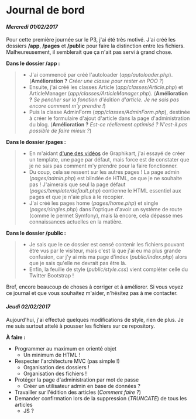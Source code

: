 Journal de bord
=======

#### *Mercredi 01/02/2017*

Pour cette première journée sur le P3, j'ai été très motivé. J'ai créé les dossiers **/app**, **/pages** et **/public** pour faire la distinction entre les fichiers. Malheureusement, il semblerait que ça n'ait pas servi à grand chose.

**Dans le dossier /app :**

>  - J'ai commencé par créé l'autoloader (*app/autoloader.php*). (**Amélioration ?** *Créer une classe pour rester en POO ?*)
>  - Ensuite, j'ai créé les classes Article (*app/classes/Article.php*) et ArticleManager (*app/classes/ArticleManager.php*). (**Amélioration
> ?** *Se pencher sur la fonction d'édition d'article. Je ne sais pas
> encore comment m'y prendre !*)
>  - Puis la classe AdminForm (*app/classes/AdminForm.php*), destinée à créer le formulaire d'ajout d'article dans la page d'administration du
> blog. (**Amélioration ?** *Est-ce réellement optimisé ? N'est-il pas
> possible de faire mieux ?*)

**Dans le dossier /pages :**

> - En m'aidant [d'une des vidéos](https://www.youtube.com/watch?v=sqiP39cH5K4) de Graphikart,
> j'ai essayé de créer un template, une page par défaut, mais force est
> de constater que je ne sais pas comment m'y prendre pour la faire
> fonctionner.
>  - Du coup, cela se ressent sur les autres pages ! La page admin (*pages/admin.php*) est blindée de HTML, ce que je ne souhaite pas !
> J'aimerais que seul la page défaut (*pages/template/default.php*)
> contienne le HTML essentiel aux pages et que je n'aie plus à le
> recopier.
>  - J'ai créé les pages home (*pages/home.php*) et single (*pages/singles.php*) dans l'optique d'avoir un système de route
> (comme le permet Symfony), mais là encore, cela dépasse mes
> connaissances actuelles en la matière.

**Dans le dossier /public :**

>  - Je sais que le ce dossier est censé contenir les fichiers pouvant être vus par le visiteur, mais c'est là que j'ai eu ma plus grande
> confusion, car j'y ai mis ma page d'index (*public/index.php*) alors
> que je sais qu'elle ne devrait pas être là.
>  - Enfin, la feuille de style (*public/style.css*) vient compléter celle du Twitter Bootstrap !

Bref, encore beaucoup de choses à corriger et à améliorer. Si vous voyez ce journal et que vous souhaitez m'aider, n'hésitez pas à me contacter.

#### *Jeudi 02/02/2017*

Aujourd'hui, j'ai effectué quelques modifications de style, rien de plus. Je me suis surtout attelé à pousser les fichiers sur ce repository.

**À faire :**

 - Programmer au maximum en orienté objet
	 - Un minimum de HTML !
 - Respecter l'architecture MVC (pas simple !)
	 - Organisation des dossiers !
	 - Organisation des fichiers !
 - Protéger la page d'administration par mot de passe
	 - Créer un utilisateur admin en base de données ?
 - Travailler sur l'édition des articles (*Comment faire ?*)
 - Demander confirmation lors de la suppression (*TRUNCATE*) de tous les articles
	 - JS ?